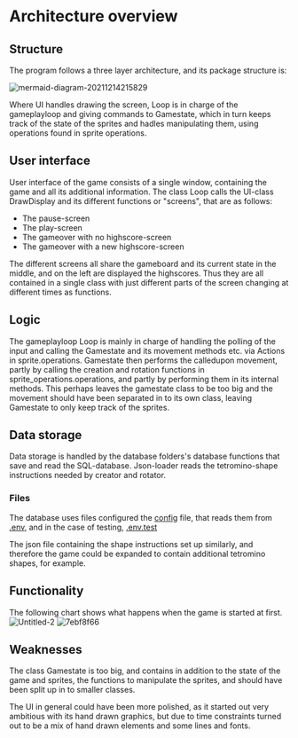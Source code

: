 # Architecture overview

## Structure

The program follows a three layer architecture, and its package structure is: 

![mermaid-diagram-20211214215829](https://user-images.githubusercontent.com/70661652/146072761-dab892ec-e51b-4a29-86b5-cb18bedbb2f6.png)

Where UI handles drawing the screen, Loop is in charge of the gameplayloop and giving commands to Gamestate, which in turn keeps track of the state of the sprites and hadles manipulating them, using operations found in sprite operations. 


## User interface

User interface of the game consists of a single window, containing the game and all its additional information. The class Loop calls the UI-class DrawDisplay and its different functions or "screens", that are as follows:
- The pause-screen
- The play-screen
- The gameover with no highscore-screen
- The gameover with a new highscore-screen

The different screens all share the gameboard and its current state in the middle, and on the left are displayed the highscores. Thus they are all contained in a single class with just different parts of the screen changing at different times as functions. 

## Logic 

The gameplayloop Loop is mainly in charge of handling the polling of the input and calling the Gamestate and its movement methods etc. via Actions in sprite.operations. Gamestate then performs the calledupon movement, partly by calling the creation and rotation functions in sprite_operations.operations, and partly by performing them in its internal methods. This perhaps leaves the gamestate class to be too big and the movement should have been separated in to its own class, leaving Gamestate to only keep track of the sprites.

## Data storage
Data storage is handled by the database folders's database functions that save and read the SQL-database. Json-loader reads the tetromino-shape instructions needed by creator and rotator.

### Files 
The database uses files configured the [config](https://github.com/jerenuora/ot_harjoitustyo/blob/master/src/config.py) file, that reads them from [.env](https://github.com/jerenuora/ot_harjoitustyo/blob/master/.env), and in the case of testing, [.env.test](https://github.com/jerenuora/ot_harjoitustyo/blob/master/.env.test)

The json file containing the shape instructions set up similarly, and therefore the game could be expanded to contain additional tetromino shapes, for example.  

## Functionality
The following chart shows what happens when the game is started at first. 
![Untitled-2](https://user-images.githubusercontent.com/70661652/144767569-57c16e89-4029-498e-ad60-3ea6f99adc12.png)
![7ebf8f66](https://user-images.githubusercontent.com/70661652/143919758-c6bc3943-8281-49ff-9785-b78bec8c9817.jpg)

## Weaknesses
The class Gamestate is too big, and contains in addition to the state of the game and sprites, the functions to manipulate the sprites, and should have been split up in to smaller classes. 

The UI in general could have been more polished, as it started out very ambitious with its hand drawn graphics, but due to time constraints turned out to be a mix of hand drawn elements and some lines and fonts.  
